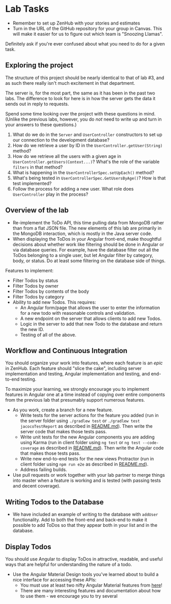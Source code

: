 # Lab Tasks

- Remember to set up ZenHub with your stories and estimates
- Turn in the URL of the GitHub repository for your group in Canvas. This will make it easier for us to figure out which team is "Snoozing Llamas".

Definitely ask if you're ever confused about what you need to do for a given task.

## Exploring the project

The structure of this project should be nearly identical to that of lab #3, and as such there really isn't much excitement in that department.

The server is, for the most part, the same as it has been in the past two labs. The difference to look for here is in how the server gets the data it sends out in reply to requests.

Spend some time looking over the project with these questions in mind. (Unlike the previous labs, however, you do _not_ need to write up and turn in your answers to these questions.)

1. What do we do in the `Server` and `UserController` constructors
to set up our connection to the development database?
1. How do we retrieve a user by ID in the `UserController.getUser(String)` method?
2. How do we retrieve all the users with a given age 
in `UserController.getUsers(Context...)`? What's the role of 
the variable `filters` in that method?
1. What is happening in the `UserControllerSpec.setUpEach()` method?
2. What's being tested in `UserControllerSpec.GetUsersByAge()`?
How is that test implemented?
1. Follow the process for adding a new user. What role does `UserController` play in the process?

## Overview of the lab

- Re-implement the ToDo API, this time pulling data from MongoDB rather than from a flat JSON file. The new elements of this lab are primarily in the MongoDB interaction, which is mostly in the Java server code.
- When displaying the ToDos in your Angular front-end, make thoughtful decisions about whether work like filtering 
should be done in Angular or via database queries. For example, have the database filter out all the ToDos belonging to a single user, 
but let Angular filter by category, body, or status. Do at least some filtering on the database side of things.

Features to implement:

* Filter Todos by status
* Filter Todos by owner
* Filter Todos by contents of the body
* Filter Todos by category
* Ability to add new Todos. This requires:
  * An Angular form/page that allows the user to enter the information for a new todo with reasonable controls and validation.
  * A new endpoint on the server that allows clients to add new Todos.
  * Logic in the server to add that new Todo to the database and return the new ID.
  * Testing of all of the above.

## Workflow and Continuous Integration

You should organize your work into features, where each feature is an _epic_ in ZenHub. Each feature should "slice the cake", including server implementation and testing, Angular implementation and testing, and end-to-end testing.

To maximize your learning, we strongly encourage you to implement features in Angular one at a time instead of copying over
entire components from the previous lab that presumably support numerous features.

- As you work, create a branch for a new feature.
   - Write tests for the server actions for the feature you added (run in the server folder using `./gradlew test` or `./gradlew test jacocoTestReport` as described in [README.md](./README.md#testing-the-server)). Then write the server code that makes those tests pass.
   - Write unit tests for the new Angular components you are adding using Karma (run in client folder using `ng test` or `ng test --code-coverage` as described in [README.md](./README.md#testing-the-client)). Then write the Angular code that makes those tests pass.
   - Write new end-to-end tests for the new views Protractor (run in client folder using `npm run e2e` as described in [README.md](./README.md#end-to-end-testing)).
   - Address failing builds.
- Use pull requests or work together with your lab partner to
merge things into master when a feature is working
and is tested (with passing tests and decent coverage).

## Writing Todos to the Database

- We have included an example of writing to the database with `addUser` functionality. Add to both the front-end and back-end to make it possible to add ToDos so that they appear both in your list and in the database.

## Display Todos

You should use Angular to display ToDos in attractive, readable, and useful ways that are helpful for understanding the nature of a todo.

- Use the Angular Material Design tools you've learned about to build a nice interface for
accessing these APIs:
  - You must use at least two nifty Angular Material features from [here](https://material.angular.io/components/categories)!
  - There are many interesting features and documentation about how to use them - we encourage you to try several
